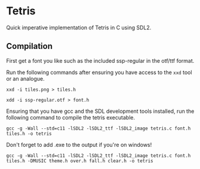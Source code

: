 # Tetris

Quick imperative implementation of Tetris in C using SDL2.

## Compilation

First get a font you like such as the included ssp-regular in the otf/ttf format.

Run the following commands after ensuring you have access to the `xxd` tool or an analogue.

`xxd -i tiles.png > tiles.h`

`xdd -i ssp-regular.otf > font.h`

Ensuring that you have gcc and the SDL development tools installed, run the following command to compile the tetris executable.

`gcc -g -Wall --std=c11 -lSDL2 -lSDL2_ttf -lSDL2_image tetris.c font.h tiles.h -o tetris`

Don't forget to add .exe to the output if you're on windows!

`gcc -g -Wall --std=c11 -lSDL2 -lSDL2_ttf -lSDL2_image tetris.c font.h tiles.h -DMUSIC theme.h over.h fall.h clear.h -o tetris`
